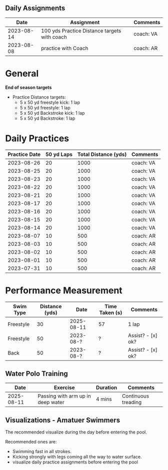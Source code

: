 ## Daily Assignments

| Date   | Assignment | Comments |
|--------------|---------------|---------------|
| 2023-08-14 | 100 yds Practice Distance targets  with coach | coach: VA |
| 2023-08-08 | practice with Coach | coach: AR |

# General

**End of season targets**
- Practice Distance targets:
    - 5 x 50 yd freestyle kick: 1 lap
    - 5 x 50 yd freestyle: 1 lap
    - 5 x 50 yd Backstroke kick: 1 lap
    - 5 x 50 yd Backstroke: 1 lap

# Daily Practices

| Practice Date   | 50 yd Laps | Total Distance (yds) |  Comments | 
|--------------|---------------|---------------|---------------|
| 2023-08-26 | 20 | 1000 | coach: VA |
| 2023-08-25 | 20 | 1000 | coach: VA |
| 2023-08-23 | 20 | 1000 | coach: VA |
| 2023-08-22 | 20 | 1000 | coach: VA |
| 2023-08-21 | 20 | 1000 | coach: VA |
| 2023-08-17 | 20 | 1000 | coach: VA |
| 2023-08-16 | 20 | 1000 | coach: VA |
| 2023-08-15 | 20 | 1000 | coach: VA |
| 2023-08-14 | 20 | 1000 | coach: VA |
| 2023-08-07 | 10 | 500 | coach: AR |
| 2023-08-03 | 10 | 500 | coach: AR |
| 2023-08-02 | 10 | 500 | coach: AR |
| 2023-08-01 | 10 | 500 | coach: AR |
| 2023-07-31 | 10 | 500 | coach: AR |

# Performance Measurement

| Swim Type    | Distance (yds) | Date   | Time Taken (s) | Comments | 
|--------------|---------------|---------------|----------------|-----------|
| Freestyle | 30 | 2025-08-11 | 57 | 1 lap
| Freestyle | 50 | 2023-08-? | ? | Assist? - [x] ok?
| Back | 50 | 2023-08-? | ? | Assist? - [x] ok?

## Water Polo Training

| Date | Exercise | Duration | Comments |
|------|----------|----------|----------|
| 2025-08-11 | Passing with arm up in deep water | 4 mins | Continuous treading |

## Visualizations - Amatuer Swimmers

The recommended visualize during the day before entering the pool.

Recommended ones are:
- Swimming fast in all strokes.
- Kicking strongly with legs coming all the way to water surface.
- visualize daily practice assignments before entering the pool 

